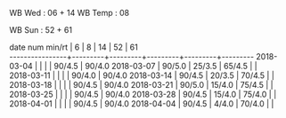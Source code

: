 WB Wed      : 06 + 14
WB Temp     :      08

WB Sun      : 52 + 61

date num min/rt |    6    |    8    |    14   |    52   |    61   
----------------+---------+---------+---------+---------+---------
2018-03-04      |         |         |         |  90/4.5 |  90/4.0
2018-03-07      |  90/5.0 |  25/3.5 |  65/4.5 |         |        
2018-03-11      |         |         |         |  90/4.0 |  90/4.0
2018-03-14      |  90/4.5 |  20/3.5 |  70/4.5 |         |        
2018-03-18      |         |         |         |  90/4.5 |  90/4.0
2018-03-21      |  90/5.0 |  15/4.0 |  75/4.5 |         |        
2018-03-25      |         |         |         |  90/4.5 |  90/4.0
2018-03-28      |  90/4.5 |  15/4.0 |  75/4.0 |         |        
2018-04-01      |         |         |         |  90/4.5 |  90/4.0
2018-04-04      |  90/4.5 |  4/4.0  |  70/4.0 |         |        

